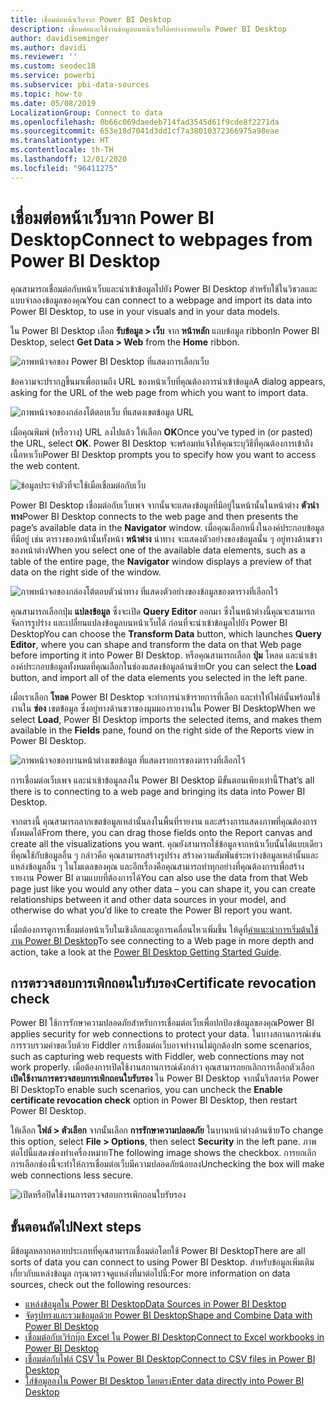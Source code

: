 ```yaml
---
title: เชื่อมต่อหน้าเว็บจาก Power BI Desktop
description: เชื่อมต่อและใช้งานข้อมูลบนหน้าเว็บได้อย่างง่ายดายใน Power BI Desktop
author: davidiseminger
ms.author: davidi
ms.reviewer: ''
ms.custom: seodec18
ms.service: powerbi
ms.subservice: pbi-data-sources
ms.topic: how-to
ms.date: 05/08/2019
LocalizationGroup: Connect to data
ms.openlocfilehash: 0b66c069daedeb714fad3545d61f9cde8f2271da
ms.sourcegitcommit: 653e18d7041d3dd1cf7a38010372366975a98eae
ms.translationtype: HT
ms.contentlocale: th-TH
ms.lasthandoff: 12/01/2020
ms.locfileid: "96411275"
---
```

# <a name="connect-to-webpages-from-power-bi-desktop"></a><span data-ttu-id="06dc4-103">เชื่อมต่อหน้าเว็บจาก Power BI Desktop</span><span class="sxs-lookup"><span data-stu-id="06dc4-103">Connect to webpages from Power BI Desktop</span></span>

<span data-ttu-id="06dc4-104">คุณสามารถเชื่อมต่อกับหน้าเว็บและนำเข้าข้อมูลไปยัง Power BI Desktop สำหรับใช้ในวิชวลและแบบจำลองข้อมูลของคุณ</span><span class="sxs-lookup"><span data-stu-id="06dc4-104">You can connect to a webpage and import its data into Power BI Desktop, to use in your visuals and in your data models.</span></span>

<span data-ttu-id="06dc4-105">ใน Power BI Desktop เลือก **รับข้อมูล > เว็บ** จาก **หน้าหลัก** แถบข้อมูล ribbon</span><span class="sxs-lookup"><span data-stu-id="06dc4-105">In Power BI Desktop, select **Get Data > Web** from the **Home** ribbon.</span></span>

![ภาพหน้าจอของ Power BI Desktop ที่แสดงการเลือกเว็บ](media/desktop-connect-to-web/connect-to-web-01.png)

<span data-ttu-id="06dc4-107">ข้อความจะปรากฏขึ้นมาเพื่อถามถึง URL ของหน้าเว็บที่คุณต้องการนำเข้าข้อมูล</span><span class="sxs-lookup"><span data-stu-id="06dc4-107">A dialog appears, asking for the URL of the web page from which you want to import data.</span></span>

![ภาพหน้าจอของกล่องโต้ตอบเว็บ ที่แสดงเขตข้อมูล URL](media/desktop-connect-to-web/connect-to-web-02.png)

<span data-ttu-id="06dc4-109">เมื่อคุณพิมพ์ (หรือวาง) URL ลงไปแล้ว ให้เลือก **OK**</span><span class="sxs-lookup"><span data-stu-id="06dc4-109">Once you’ve typed in (or pasted) the URL, select **OK**.</span></span> <span data-ttu-id="06dc4-110">Power BI Desktop จะพร้อมท์แจ้งให้คุณระบุวิธีที่คุณต้องการเข้าถึงเนื้อหาเว็บ</span><span class="sxs-lookup"><span data-stu-id="06dc4-110">Power BI Desktop prompts you to specify how you want to access the web content.</span></span>

![ข้อมูลประจำตัวที่จะใช้เมื่อเชื่อมต่อกับเว็บ](media/desktop-connect-to-web/connect-to-web-03.png)

<span data-ttu-id="06dc4-112">Power BI Desktop เชื่อมต่อกับเว็บเพจ จากนั้นจะแสดงข้อมูลที่มีอยู่ในหน้านั้นในหน้าต่าง **ตัวนำทาง**</span><span class="sxs-lookup"><span data-stu-id="06dc4-112">Power BI Desktop connects to the web page and then presents the page’s available data in the **Navigator** window.</span></span> <span data-ttu-id="06dc4-113">เมื่อคุณเลือกหนึ่งในองค์ประกอบข้อมูลที่มีอยู่ เช่น ตารางของหน้านั้นทั้งหน้า **หน้าต่าง** นำทาง จะแสดงตัวอย่างของข้อมูลนั้น ๆ อยู่ทางด้านขวาของหน้าต่าง</span><span class="sxs-lookup"><span data-stu-id="06dc4-113">When you select one of the available data elements, such as a table of the entire page, the **Navigator** window displays a preview of that data on the right side of the window.</span></span>

![ภาพหน้าจอของกล่องโต้ตอบตัวนำทาง ที่แสดงตัวอย่างของข้อมูลของตารางที่เลือกไว้](media/desktop-connect-to-web/connect-to-web-04.png)

<span data-ttu-id="06dc4-115">คุณสามารถเลือกปุ่ม **แปลงข้อมูล** ซึ่งจะเปิด **Query Editor** ออกมา ซึ่งในหน้าต่างนี้คุณจะสามารถจัดการรูปร่าง และเปลี่ยนแปลงข้อมูลบนหน้าเว็บได้ ก่อนที่จะนำเข้าข้อมูลไปยัง Power BI Desktop</span><span class="sxs-lookup"><span data-stu-id="06dc4-115">You can choose the **Transform Data** button, which launches **Query Editor**, where you can shape and transform the data on that Web page before importing it into Power BI Desktop.</span></span> <span data-ttu-id="06dc4-116">หรือคุณสามารถเลือก **ปุ่ม** โหลด และนำเข้าองค์ประกอบข้อมูลทั้งหมดที่คุณเลือกในช่องแสดงข้อมูลด้านซ้าย</span><span class="sxs-lookup"><span data-stu-id="06dc4-116">Or you can select the **Load** button, and import all of the data elements you selected in the left pane.</span></span>

<span data-ttu-id="06dc4-117">เมื่อเราเลือก **โหลด** Power BI Desktop จะทำการนำเข้ารายการที่เลือก และทำให้ไฟล์นั้นพร้อมใช้งานใน **ช่อง** เขตข้อมูล ซึ่งอยู่ทางด้านขวาของมุมมองรายงานใน Power BI Desktop</span><span class="sxs-lookup"><span data-stu-id="06dc4-117">When we select **Load**, Power BI Desktop imports the selected items, and makes them available in the **Fields** pane, found on the right side of the Reports view in Power BI Desktop.</span></span>

![ภาพหน้าจอของบานหน้าต่างเขตข้อมูล ที่แสดงรายการของตารางที่เลือกไว้](media/desktop-connect-to-web/connect-to-web-05.png)

<span data-ttu-id="06dc4-119">การเชื่อมต่อเว็บเพจ และนำเข้าข้อมูลลงใน Power BI Desktop มีขั้นตอนเพียงเท่านี้</span><span class="sxs-lookup"><span data-stu-id="06dc4-119">That’s all there is to connecting to a web page and bringing its data into Power BI Desktop.</span></span>

<span data-ttu-id="06dc4-120">จากตรงนี้ คุณสามารถลากเขตข้อมูลเหล่านั้นลงในพื้นที่รายงาน และสร้างการแสดงภาพที่คุณต้องการทั้งหมดได้</span><span class="sxs-lookup"><span data-stu-id="06dc4-120">From there, you can drag those fields onto the Report canvas and create all the visualizations you want.</span></span> <span data-ttu-id="06dc4-121">คุณยังสามารถใช้ข้อมูลจากหน้าเว็บนั้นได้แบบเดียวที่คุณใช้กับข้อมูลอื่น ๆ กล่าวคือ คุณสามารถสร้างรูปร่าง สร้างความสัมพันธ์ระหว่างข้อมูลเหล่านั้นและแหล่งข้อมูลอื่น ๆ ในโมเดลของคุณ และอีกเรื่องคือคุณสามารถทำทุกอย่างที่คุณต้องการเพื่อสร้างรายงาน Power BI ตามแบบที่ต้องการได้</span><span class="sxs-lookup"><span data-stu-id="06dc4-121">You can also use the data from that Web page just like you would any other data – you can shape it, you can create relationships between it and other data sources in your model, and otherwise do what you’d like to create the Power BI report you want.</span></span>

<span data-ttu-id="06dc4-122">เมื่อต้องการดูการเชื่อมต่อหน้าเว็บในเชิงลึกและดูการเคลื่อนไหวเพิ่มขึ้น ให้ดูที่[คำแนะนำการเริ่มต้นใช้งาน Power BI Desktop](../fundamentals/desktop-getting-started.md)</span><span class="sxs-lookup"><span data-stu-id="06dc4-122">To see connecting to a Web page in more depth and action, take a look at the [Power BI Desktop Getting Started Guide](../fundamentals/desktop-getting-started.md).</span></span>

## <a name="certificate-revocation-check"></a><span data-ttu-id="06dc4-123">การตรวจสอบการเพิกถอนใบรับรอง</span><span class="sxs-lookup"><span data-stu-id="06dc4-123">Certificate revocation check</span></span>

<span data-ttu-id="06dc4-124">Power BI ใช้การรักษาความปลอดภัยสำหรับการเชื่อมต่อเว็บเพื่อปกป้องข้อมูลของคุณ</span><span class="sxs-lookup"><span data-stu-id="06dc4-124">Power BI applies security for web connections to protect your data.</span></span> <span data-ttu-id="06dc4-125">ในบางสถานการณ์เช่นการรวบรวมคำขอเว็บด้วย Fiddler การเชื่อมต่อเว็บอาจทำงานไม่ถูกต้อง</span><span class="sxs-lookup"><span data-stu-id="06dc4-125">In some scenarios, such as capturing web requests with Fiddler, web connections may not work properly.</span></span> <span data-ttu-id="06dc4-126">เมื่อต้องการเปิดใช้งานสถานการณ์ดังกล่าว คุณสามารถยกเลิกการเลือกตัวเลือก **เปิดใช้งานการตรวจสอบการเพิกถอนใบรับรอง** ใน Power BI Desktop จากนั้นรีสตาร์ต Power BI Desktop</span><span class="sxs-lookup"><span data-stu-id="06dc4-126">To enable such scenarios, you can uncheck the **Enable certificate revocation check** option in Power BI Desktop, then restart Power BI Desktop.</span></span> 

<span data-ttu-id="06dc4-127">ให้เลือก **ไฟล์ > ตัวเลือก** จากนั้นเลือก **การรักษาความปลอดภัย** ในบานหน้าต่างด้านซ้าย</span><span class="sxs-lookup"><span data-stu-id="06dc4-127">To change this option, select **File > Options**, then select **Security** in the left pane.</span></span> <span data-ttu-id="06dc4-128">ภาพต่อไปนี้แสดงช่องทำเครื่องหมาย</span><span class="sxs-lookup"><span data-stu-id="06dc4-128">The following image shows the checkbox.</span></span> <span data-ttu-id="06dc4-129">การยกเลิกการเลือกช่องนี้จะทำให้การเชื่อมต่อเว็บมีความปลอดภัยน้อยลง</span><span class="sxs-lookup"><span data-stu-id="06dc4-129">Unchecking the box will make web connections less secure.</span></span> 

![เปิดหรือปิดใช้งานการตรวจสอบการเพิกถอนใบรับรอง](media/desktop-connect-to-web/connect-to-web-06.png)


## <a name="next-steps"></a><span data-ttu-id="06dc4-131">ขั้นตอนถัดไป</span><span class="sxs-lookup"><span data-stu-id="06dc4-131">Next steps</span></span>
<span data-ttu-id="06dc4-132">มีข้อมูลหลากหลายประเภทที่คุณสามารถเชื่อมต่อโดยใช้ Power BI Desktop</span><span class="sxs-lookup"><span data-stu-id="06dc4-132">There are all sorts of data you can connect to using Power BI Desktop.</span></span> <span data-ttu-id="06dc4-133">สำหรับข้อมูลเพิ่มเติมเกี่ยวกับแหล่งข้อมูล กรุณาตรวจดูแหล่งที่มาต่อไปนี้:</span><span class="sxs-lookup"><span data-stu-id="06dc4-133">For more information on data sources, check out the following resources:</span></span>

* [<span data-ttu-id="06dc4-134">แหล่งข้อมูลใน Power BI Desktop</span><span class="sxs-lookup"><span data-stu-id="06dc4-134">Data Sources in Power BI Desktop</span></span>](desktop-data-sources.md)
* [<span data-ttu-id="06dc4-135">จัดรูปทรงและรวมข้อมูลด้วย Power BI Desktop</span><span class="sxs-lookup"><span data-stu-id="06dc4-135">Shape and Combine Data with Power BI Desktop</span></span>](desktop-shape-and-combine-data.md)
* [<span data-ttu-id="06dc4-136">เชื่อมต่อกับเวิร์กบุ๊ก Excel ใน Power BI Desktop</span><span class="sxs-lookup"><span data-stu-id="06dc4-136">Connect to Excel workbooks in Power BI Desktop</span></span>](desktop-connect-excel.md)   
* [<span data-ttu-id="06dc4-137">เชื่อมต่อกับไฟล์ CSV ใน Power BI Desktop</span><span class="sxs-lookup"><span data-stu-id="06dc4-137">Connect to CSV files in Power BI Desktop</span></span>](desktop-connect-csv.md)   
* [<span data-ttu-id="06dc4-138">ใส่ข้อมูลลงใน Power BI Desktop โดยตรง</span><span class="sxs-lookup"><span data-stu-id="06dc4-138">Enter data directly into Power BI Desktop</span></span>](desktop-enter-data-directly-into-desktop.md)   
